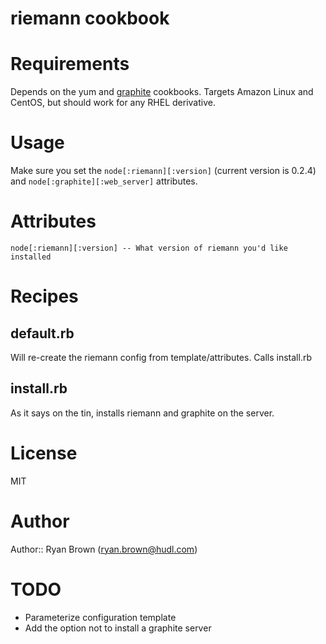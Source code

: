 # riemann cookbook

# Requirements

Depends on the yum and [graphite](https://github.com/hw-cookbooks/graphite)
cookbooks. Targets Amazon Linux and CentOS, but should work for any RHEL
derivative.

# Usage

Make sure you set the `node[:riemann][:version]` (current version is 0.2.4) and
`node[:graphite][:web_server]` attributes.

# Attributes

```
node[:riemann][:version] -- What version of riemann you'd like installed
```

# Recipes

## default.rb

Will re-create the riemann config from template/attributes. Calls install.rb

## install.rb

As it says on the tin, installs riemann and graphite on the server.

# License

MIT

# Author

Author:: Ryan Brown (ryan.brown@hudl.com)

# TODO

* Parameterize configuration template
* Add the option not to install a graphite server
